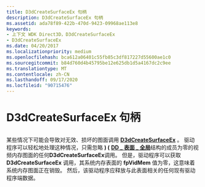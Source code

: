 ```yaml
---
title: D3dCreateSurfaceEx 句柄
description: D3dCreateSurfaceEx 句柄
ms.assetid: ada78f89-422b-470d-9423-09968ae113e8
keywords:
- 上下文 WDK Direct3D，D3dCreateSurfaceEx
- D3dCreateSurfaceEx
ms.date: 04/20/2017
ms.localizationpriority: medium
ms.openlocfilehash: bca612a06401c55fb85c3df817227d55600ae1c0
ms.sourcegitcommit: b84d760d4b45795be12e625db1d5a4167dc2c9ee
ms.translationtype: MT
ms.contentlocale: zh-CN
ms.lasthandoff: 09/17/2020
ms.locfileid: "90715476"
---
```

# <a name="d3dcreatesurfaceex-handles"></a>D3dCreateSurfaceEx 句柄


## <span id="ddk_d3dcreatesurfaceex_handles_gg"></span><span id="DDK_D3DCREATESURFACEEX_HANDLES_GG"></span>


某些情况下可能会导致对无效、损坏的图面调用 [**D3dCreateSurfaceEx**](/windows/win32/api/ddrawint/nc-ddrawint-pdd_createsurfaceex) 。 驱动程序可以轻松地处理这种情况，只需忽略 **)  (** [**DD \_ 表面 \_ 全局**](/windows/win32/api/ddrawint/ns-ddrawint-_dd_surface_global)结构的成员为零的视频内存图面的任何**D3dCreateSurfaceEx**调用。 但是，驱动程序可以获取 **D3dCreateSurfaceEx** 调用，其系统内存表面的 **fpVidMem** 值为零，这意味着系统内存图面正在销毁。 然后，该驱动程序应释放与此表面相关的任何现有驱动程序端数据。

 

